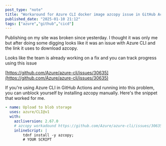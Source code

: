 ```yaml
---
post_type: "note" 
title: "Workaround for Azure CLI docker image azcopy issue in GitHub Actions"
published_date: "2025-01-10 21:12"
tags: ["azure","github","cicd"]
---
```


Publishing on my site was broken since yesterday. I thought it was only me but after doing some digging looks like it was an issue with Azure CLI and the link it uses to download azcopy.

Looks like the team is already working on a fix and you can track progress using this issue

[https://github.com/Azure/azure-cli/issues/30635](https://github.com/Azure/azure-cli/issues/30635)

If you're using Azure CLI in GitHub Actions and running into this problem, you can unblock yourself by installing azcopy manually. Here's the snippet that worked for me. 

```yaml
- name: Upload to blob storage
  uses: azure/CLI@v1
  with:
    azcliversion: 2.67.0
    # azcopy workadound https://github.com/Azure/azure-cli/issues/30635
    inlineScript: |
        tdnf install -y azcopy;
        # YOUR SCRIPT
```

